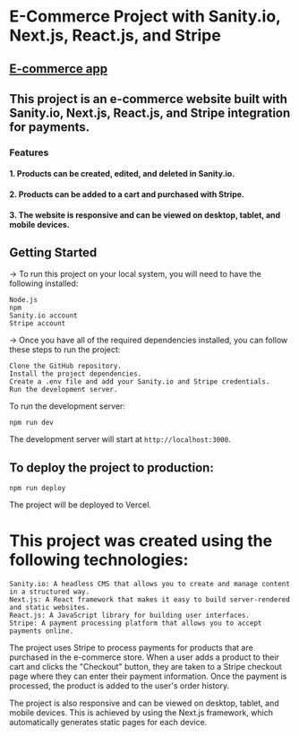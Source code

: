 # E-Commerce Project with Sanity.io, Next.js, React.js, and Stripe

## [E-commerce app](https://ecommerce-sanity-xi.vercel.app/)

## This project is an e-commerce website built with Sanity.io, Next.js, React.js, and Stripe integration for payments.
### Features

#### 1. Products can be created, edited, and deleted in Sanity.io.
#### 2. Products can be added to a cart and purchased with Stripe.
#### 3. The website is responsive and can be viewed on desktop, tablet, and mobile devices.

## Getting Started

-> To run this project on your local system, you will need to have the following installed:

    Node.js
    npm
    Sanity.io account
    Stripe account

-> Once you have all of the required dependencies installed, you can follow these steps to run the project:

    Clone the GitHub repository.
    Install the project dependencies.
    Create a .env file and add your Sanity.io and Stripe credentials.
    Run the development server.

To run the development server:

    npm run dev

The development server will start at `http://localhost:3000`.

## To deploy the project to production:

    npm run deploy

The project will be deployed to Vercel.

# This project was created using the following technologies:

    Sanity.io: A headless CMS that allows you to create and manage content in a structured way.
    Next.js: A React framework that makes it easy to build server-rendered and static websites.
    React.js: A JavaScript library for building user interfaces.
    Stripe: A payment processing platform that allows you to accept payments online.

The project uses Stripe to process payments for products that are purchased in the e-commerce store. When a user adds a product to their cart and clicks the "Checkout" button, they are taken to a Stripe checkout page where they can enter their payment information. Once the payment is processed, the product is added to the user's order history.

The project is also responsive and can be viewed on desktop, tablet, and mobile devices. This is achieved by using the Next.js framework, which automatically generates static pages for each device.
